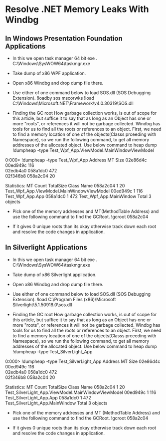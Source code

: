 # Resolve .NET Memory Leaks With Windbg

## In Windows Presentation Foundation Applications

- In this we open task manager 64 bit exe .
C:\Windows\SysWOW64\taskmgr.exe

- Take dump of x86 WPF application.

- Open x86 Windbg and drop dump file there.

- Use either of one command below to load SOS.dll (SOS Debugging Extension).
!loadby sos mscorwks
!load C:\Windows\Microsoft.NET\Framework\v4.0.30319\SOS.dll


- Finding the GC root
How garbage collection works, is out of scope for this article, 
but suffice it to say that as long as an Object has one or more "roots", 
or references it will not be garbage collected. Windbg has tools for us 
to find all the roots or references to an object. First, we need to find 
a memory location of one of the objects(Classs prceeding with Namespace), 
so we run the following command, to get all memory addresses of the 
allocated object.
Use below command to heap dump
!dumpheap -type Test_Wpf_App.ViewModel.MainWindowViewModel

0:000> !dumpheap -type Test_Wpf_App
 Address       MT     Size
02e86d4c 00ed949c      116     
02edb4a0 058a1dc0      472     
02f346b8 058a2c04       20     

Statistics:
      MT    Count    TotalSize Class Name
058a2c04        1           20 Test_Wpf_App.ViewModel.MainWindowViewModel
00ed949c        1          116 Test_Wpf_App.App
058a1dc0        1          472 Test_Wpf_App.MainWindow
Total 3 objects


- Pick one of the memory addresses and MT(MethodTable Address) and use the following command to find the GCRoot.
!gcroot 058a2c04

- If it gives 0 unique roots than its okay otherwise track down each root and resolve
the code changes in application.


## In Silverlight Applications

- In this we open task manager 64 bit exe .
C:\Windows\SysWOW64\taskmgr.exe

- Take dump of x86 Silverlight application.

- Open x86 Windbg and drop dump file there.

- Use either of one command below to load SOS.dll (SOS Debugging Extension).
!load C:\Program Files (x86)\Microsoft Silverlight\5.1.50918.0\sos.dll

- Finding the GC root
How garbage collection works, is out of scope for this article, 
but suffice it to say that as long as an Object has one or more "roots", 
or references it will not be garbage collected. Windbg has tools for us 
to find all the roots or references to an object. First, we need to find 
a memory location of one of the objects(Classs prceeding with Namespace),
so we run the following command, to get all memory addresses of the allocated 
object.
Use below command to heap dump
!dumpheap -type Test_SilverLight_App

0:000> !dumpheap -type Test_SilverLight_App
 Address       MT     Size
02e86d4c 00ed949c      116     
02edb4a0 058a1dc0      472     
02f346b8 058a2c04       20     

Statistics:
      MT    Count    TotalSize Class Name
058a2c04        1           20 Test_SilverLight_App.ViewModel.MainWindowViewModel
00ed949c        1          116 Test_SilverLight_App.App
058a1dc0        1          472 Test_SilverLight_App.MainWindow
Total 3 objects


- Pick one of the memory addresses and MT (MethodTable Address) and use the following command to find the GCRoot.
!gcroot 058a2c04

- If it gives 0 unique roots than its okay otherwise track down each root and resolve
the code changes in application.

